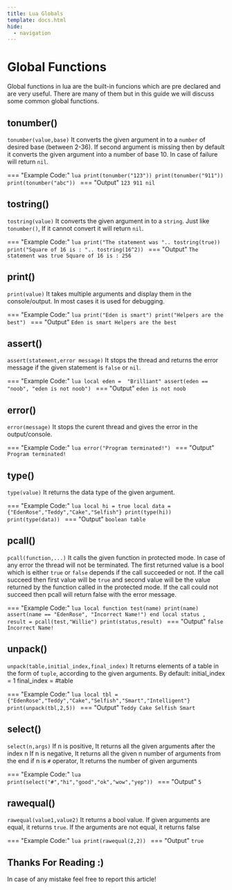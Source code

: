 ```yaml
---
title: Lua Globals
template: docs.html
hide:
  - navigation
---
```

# Global Functions
Global functions in lua are the built-in funcions which are pre declared and are very useful.
There are many of them but in this guide we will discuss some common global functions.

## tonumber()
``tonumber(value,base)``
It converts the given argument in to a ``number`` of desired base (between 2-36). If second argument is missing then by default it converts the given argument into a number of base 10. In case of failure will return ``nil``.

=== "Example Code:"
	```lua
	print(tonumber("123"))
    print(tonumber("911"))
    print(tonumber("abc"))
	```
=== "Output"
	```
	123
    911
    nil
	```

## tostring()
``tostring(value)``
It converts the given argument in to a ``string``. Just like ``tonumber()``, If it cannot convert it will return ``nil``.

=== "Example Code:"
	```lua
	print("The statement was ".. tostring(true))
    print("Square of 16 is : ".. tostring(16^2))
	```
=== "Output"
	```
	The statement was true
    Square of 16 is : 256
	```

## print()
``print(value)``
It takes multiple arguments and display them in the console/output. In most cases it is used for debugging.

=== "Example Code:"
	```lua
	print("Eden is smart")
    print("Helpers are the best")
	```
=== "Output"
	```
	 Eden is smart
     Helpers are the best
	```

## assert()
``assert(statement,error message)``
It stops the thread and returns the error message if the given statement is ``false`` or ``nil``.

=== "Example Code:"
	```lua
	local eden =  "Brilliant"
    assert(eden == "noob", "eden is not noob")
	```
=== "Output"
	```
	 eden is not noob
	```

## error()
``error(message)``
It stops the curent thread and gives the error in the output/console.

=== "Example Code:"
	```lua
	error("Program terminated!")
	```
=== "Output"
	```
	 Program terminated!
	```

## type()
``type(value)``
It returns the data type of the given argument.

=== "Example Code:"
	```lua
	local hi = true
    local data = {"EdenRose","Teddy","Cake","Selfish"}
    print(type(hi))
    print(type(data))
	```
=== "Output"
	```
	 boolean
     table
	```

## pcall()
``pcall(function,...)``
It calls the given function in protected mode. In case of any error the thread will not be terminated. The first returned value is a bool which is either `true` or `false` depends if the call succeeded or not. If the call succeed then first value will be `true` and second value will be the value returned by the function called in the protected mode. If the call could not succeed then pcall will return false with the error message.

=== "Example Code:"
	```lua
	local function test(name)
	    print(name)
	    assert(name == "EdenRose", "Incorrect Name!")
    end
    local status , result = pcall(test,"Willie")
    print(status,result)
	```
=== "Output"
	```
	 false	 Incorrect Name!
	```

## unpack()
``unpack(table,initial_index,final_index)``
It returns elements of a table in the form of `tuple`, according to the given arguments. By default: initial_index = 1
final_index = #table

=== "Example Code:"
	```lua
	local tbl = {"EdenRose","Teddy","Cake","Selfish","Smart","Intelligent"}
    print(unpack(tbl,2,5))
	```
=== "Output"
	```
	Teddy Cake Selfish Smart
	```
## select()
``select(n,args)``
If n is positive, It returns all the given arguments after the index n
If n is negative, It returns all the given n number of arguments from the end
if n is `#` operator, It returns the number of given arguments

=== "Example Code:"
	```lua
	print(select("#","hi","good","ok","wow","yep"))
	```
=== "Output"
	```
	  5
	```
## rawequal()
``rawequal(value1,value2)``
It returns a bool value. If given arguments are equal, it returns `true`. If the arguments are not equal, it returns false

=== "Example Code:"
	```lua
	print(rawequal(2,2))
	```
=== "Output"
	```
	 true
	```

## Thanks For Reading :)
In case of any mistake feel free to report this article!
